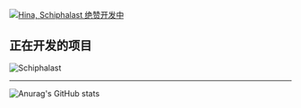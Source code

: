 [![Hina, Schiphalast 绝赞开发中](https://pimp-my-readme.webapp.io/pimp-my-readme/wavy-banner?subtitle=Schiphalast%20%E7%BB%9D%E8%B5%9E%E5%BC%80%E5%8F%91%E4%B8%AD&title=Hina)](https://pimp-my-readme.webapp.io)

## 正在开发的项目

![Schiphalast](https://user-images.githubusercontent.com/22652631/169673006-52d8c9ec-2e8e-49c9-94a3-dfef573cdde3.png)

---

![Anurag's GitHub stats](https://github-readme-stats.vercel.app/api?username=Kgym-Hina&count_private=true)

